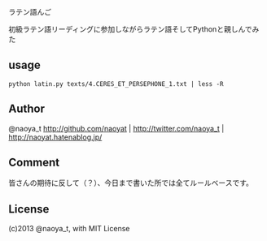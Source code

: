 ラテン語んご

初級ラテン語リーディングに参加しながらラテン語そしてPythonと親しんでみた

## usage
```
python latin.py texts/4.CERES_ET_PERSEPHONE_1.txt | less -R
```

## Author

@naoya_t
http://github.com/naoyat | http://twitter.com/naoya_t | http://naoyat.hatenablog.jp/

## Comment

皆さんの期待に反して（？）、今日まで書いた所では全てルールベースです。

## License

(c)2013 @naoya_t, with MIT License

